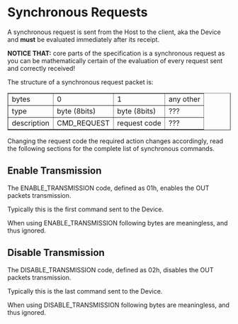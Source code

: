 # Synchronous Requests

A synchronous request is sent from the Host to the client, aka the Device and
**must** be evaluated immediately after its receipt.

__NOTICE THAT:__ core parts of the specification is a synchronous request as you
can be mathematically certain of the evaluation of every request sent and correctly
received!

The structure of a synchronous request packet is:

<table border="1">
  <tr>
    <td>bytes</td>
    <td>0</td>
    <td>1</td>
    <td>any other</td>
  </tr>
  <tr>
    <td>type</td>
    <td>byte (8bits)</td>
    <td>byte (8bits)</td>
    <td> ??? </td>
  </tr>
  <tr>
    <td>description</td>
    <td>CMD_REQUEST</td>
    <td>request code</td>
    <td> ??? </td>
  </tr>
</table>

Changing the request code the required action changes accordingly, read the
following sections for the complete list of synchronous commands.

## Enable Transmission

The ENABLE_TRANSMISSION code, defined as 01h, enables the OUT packets transmission.

Typically this is the first command sent to the Device.

When using ENABLE_TRANSMISSION following bytes are meaningless, and thus ignored.

## Disable Transmission

The DISABLE_TRANSMISSION code, defined as 02h, disables the OUT packets transmission.

Typically this is the last command sent to the Device.

When using DISABLE_TRANSMISSION following bytes are meaningless, and thus ignored.
